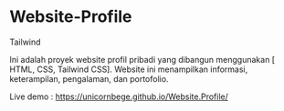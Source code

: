 # Website-Profile
Tailwind

Ini adalah proyek website profil pribadi yang dibangun menggunakan [ HTML, CSS, Tailwind CSS]. Website ini menampilkan informasi, keterampilan, pengalaman, dan portofolio.

Live demo : https://unicornbege.github.io/Website.Profile/
